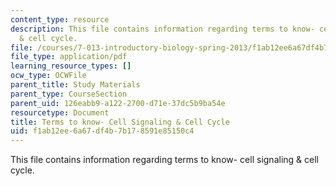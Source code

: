 ```yaml
---
content_type: resource
description: This file contains information regarding terms to know- cell signaling
  & cell cycle.
file: /courses/7-013-introductory-biology-spring-2013/f1ab12ee6a67df4b7b178591e85150c4_MIT7_013S13_CellBiology.pdf
file_type: application/pdf
learning_resource_types: []
ocw_type: OCWFile
parent_title: Study Materials
parent_type: CourseSection
parent_uid: 126eabb9-a122-2700-d71e-37dc5b9ba54e
resourcetype: Document
title: Terms to know- Cell Signaling & Cell Cycle
uid: f1ab12ee-6a67-df4b-7b17-8591e85150c4
---
```

This file contains information regarding terms to know- cell signaling & cell cycle.

